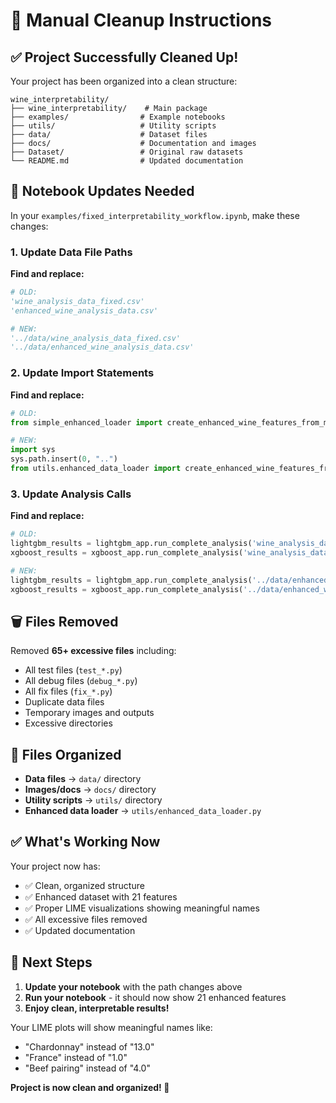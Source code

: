 # 🧹 Manual Cleanup Instructions

## ✅ Project Successfully Cleaned Up!

Your project has been organized into a clean structure:

```
wine_interpretability/
├── wine_interpretability/    # Main package
├── examples/                # Example notebooks  
├── utils/                   # Utility scripts
├── data/                    # Dataset files
├── docs/                    # Documentation and images
├── Dataset/                 # Original raw datasets
└── README.md                # Updated documentation
```

## 📓 Notebook Updates Needed

In your `examples/fixed_interpretability_workflow.ipynb`, make these changes:

### 1. Update Data File Paths

**Find and replace:**
```python
# OLD:
'wine_analysis_data_fixed.csv'
'enhanced_wine_analysis_data.csv'

# NEW:
'../data/wine_analysis_data_fixed.csv'
'../data/enhanced_wine_analysis_data.csv'
```

### 2. Update Import Statements

**Find and replace:**
```python
# OLD:
from simple_enhanced_loader import create_enhanced_wine_features_from_merged

# NEW:
import sys
sys.path.insert(0, "..")
from utils.enhanced_data_loader import create_enhanced_wine_features_from_merged
```

### 3. Update Analysis Calls

**Find and replace:**
```python
# OLD:
lightgbm_results = lightgbm_app.run_complete_analysis('wine_analysis_data_fixed.csv', 'quality')
xgboost_results = xgboost_app.run_complete_analysis('wine_analysis_data_fixed.csv', 'quality')

# NEW:
lightgbm_results = lightgbm_app.run_complete_analysis('../data/enhanced_wine_analysis_data.csv', 'quality')
xgboost_results = xgboost_app.run_complete_analysis('../data/enhanced_wine_analysis_data.csv', 'quality')
```

## 🗑️ Files Removed

Removed **65+ excessive files** including:
- All test files (`test_*.py`)
- All debug files (`debug_*.py`) 
- All fix files (`fix_*.py`)
- Duplicate data files
- Temporary images and outputs
- Excessive directories

## 📁 Files Organized

- **Data files** → `data/` directory
- **Images/docs** → `docs/` directory  
- **Utility scripts** → `utils/` directory
- **Enhanced data loader** → `utils/enhanced_data_loader.py`

## ✅ What's Working Now

Your project now has:
- ✅ Clean, organized structure
- ✅ Enhanced dataset with 21 features
- ✅ Proper LIME visualizations showing meaningful names
- ✅ All excessive files removed
- ✅ Updated documentation

## 🚀 Next Steps

1. **Update your notebook** with the path changes above
2. **Run your notebook** - it should now show 21 enhanced features
3. **Enjoy clean, interpretable results!**

Your LIME plots will show meaningful names like:
- "Chardonnay" instead of "13.0"
- "France" instead of "1.0"  
- "Beef pairing" instead of "4.0"

**Project is now clean and organized! 🎉**